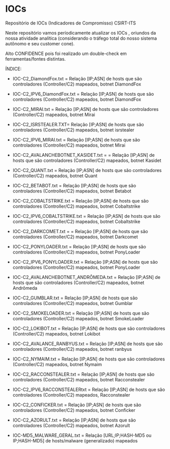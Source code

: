 # IOCs
Repositório de IOCs (Indicadores de Compromisso) CSIRT-ITS

Neste repositório vamos períodicamente atualizar os IOCs , oriundos da nossa atividade analítica (considerando o tráfego total do nosso sistema autônomo e seu customer cone).

Alto CONFIDENCE pois foi realizado um double-check em ferramentas/fontes distintas.

ÍNDICE:

- IOC-C2_DiamondFox.txt = Relação [IP;ASN] de hosts que são controladores (Controller/C2) mapeados, botnet DiamondFox

- IOC-C2_IPV6_DiamondFox.txt = Relação [IP;ASN] de hosts que são controladores (Controller/C2) mapeados, botnet DiamondFox

- IOC-C2_MIRAI.txt = Relação [IP;ASN] de hosts que são controladores (Controller/C2) mapeados, botnet Mirai

- IOC-C2_ISRSTEALER.TXT= Relação [IP;ASN] de hosts que são controladores (Controller/C2) mapeados, botnet isrstealer

- IOC-C2_IPV6_MIRAI.txt =  Relação [IP;ASN] de hosts que são controladores (Controller/C2) mapeados, botnet Mirai 

- IOC-C2_AVALANCHEBOTNET_KASIDET.txt = = Relação [IP;ASN] de hosts que são controladores (Controller/C2) mapeados, botnet Kasidet

- IOC-C2_QUANT.txt = Relação [IP;ASN] de hosts que são controladores (Controller/C2) mapeados, botnet Quant

- IOC-C2_BETABOT.txt = Relação [IP;ASN] de hosts que são controladores (Controller/C2) mapeados, botnet Betabot

- IOC-C2_COBALTSTRIKE.txt = Relação [IP;ASN] de hosts que são controladores (Controller/C2) mapeados, botnet Cobaltstrike

- IOC-C2_IPV6_COBALTSTRIKE.txt = Relação [IP;ASN] de hosts que são controladores (Controller/C2) mapeados, botnet Cobaltstrike

- IOC-C2_DARKCOMET.txt = = Relação [IP;ASN] de hosts que são controladores (Controller/C2) mapeados, botnet Darkcomet

- IOC-C2_PONYLOADER.txt = Relação [IP;ASN] de hosts que são controladores (Controller/C2) mapeados, botnet PonyLoader

- IOC-C2_IPV6_PONYLOADER.txt =  Relação [IP;ASN] de hosts que são controladores (Controller/C2) mapeados, botnet PonyLoader 

- IOC-C2_AVALANCHEBOTNET_ANDRÔMEDA.txt = Relação [IP;ASN] de hosts que são controladores (Controller/C2) mapeados, botnet Andrômeda

- IOC-C2_GUMBLAR.txt = Relação [IP;ASN] de hosts que são controladores (Controller/C2) mapeados, botnet Gumblar

- IOC-C2_SMOKELOADER.txt = Relação [IP;ASN] de hosts que são controladores (Controller/C2) mapeados, botnet SmokeLoader

- IOC-C2_LOKIBOT.txt =  Relação [IP;ASN] de hosts que são controladores (Controller/C2) mapeados, botnet Lokibot

- IOC-C2_AVALANCE_RANBYUS.txt =  Relação [IP;ASN] de hosts que são controladores (Controller/C2) mapeados, botnet ranbyus

- IOC-C2_NYMAIM.txt =  Relação [IP;ASN] de hosts que são controladores (Controller/C2) mapeados, botnet Nymaim

- IOC-C2_RACCONSTEALER.txt =  Relação [IP;ASN] de hosts que são controladores (Controller/C2) mapeados, botnet Racconstealer

- IOC-C2_IPV6_RACCONSTEALERtxt = Relação [IP;ASN] de hosts que são controladores (Controller/C2) mapeados, Racconstealer  

- IOC-C2_CONFICKER.txt = Relação [IP;ASN] de hosts que são controladores (Controller/C2) mapeados, botnet Conficker

- IOC-C2_AZORULT.txt = Relação [IP;ASN] de hosts que são controladores (Controller/C2) mapeados, botnet Azorult

- IOC-MD5_MALWARE_GERAL.txt = Relação [URL;IP;HASH-MD5 ou IP;HASH-MD5] de hosts/malware (generalizado) mapeados
